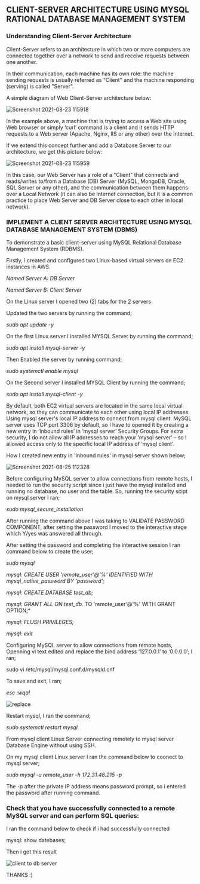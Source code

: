 ## CLIENT-SERVER ARCHITECTURE USING MYSQL RATIONAL DATABASE MANAGEMENT SYSTEM

### Understanding Client-Server Architecture

Client-Server refers to an architecture in which two or more computers are connected together over a network to send and receive requests between one another.

In their communication, each machine has its own role: the machine sending requests is usually referred as "Client" and the machine responding (serving) is called "Server".

A simple diagram of Web Client-Server architecture below:

![Screenshot 2021-08-23 115918](https://user-images.githubusercontent.com/85954096/130487465-fc04a62a-93d9-4857-b123-9168f6e564f3.jpg)

In the example above, a machine that is trying to access a Web site using Web browser or simply ‘curl’ command is a client and it sends HTTP requests to a Web server (Apache, Nginx, IIS or any other) over the Internet.

If we extend this concept further and add a Database Server to our architecture, we get this picture below:

![Screenshot 2021-08-23 115959](https://user-images.githubusercontent.com/85954096/130487761-b2866cdc-dbee-4543-b1cc-b35b45385f49.jpg)

In this case, our Web Server has a role of a "Client" that connects and reads/writes to/from a Database (DB) Server (MySQL, MongoDB, Oracle, SQL Server or any other), and the communication between them happens over a Local Network (it can also be Internet connection, but it is a common practice to place Web Server and DB Server close to each other in local network).

### IMPLEMENT A CLIENT SERVER ARCHITECTURE USING MYSQL DATABASE MANAGEMENT SYSTEM (DBMS)

To demonstrate a basic client-server using MySQL Relational Database Management System (RDBMS).

Firstly, i created and configured two Linux-based virtual servers on EC2 instances in AWS.

*Named Server A: DB Server*

*Named Server B: Client Server*

On the Linux server I opened two (2) tabs for the 2 servers

Updated the two servers by running the command;   

*sudo apt update -y*

On the first Linux server I installed MYSQL Server by running the command;


*sudo apt install mysql-server -y*

Then Enabled the server by running command;

*sudo systemctl enable mysql* 

On the Second server I installed MYSQL Client by running the command;

*sudo apt install mysql-client -y*

By default, both EC2 virtual servers are located in the same local virtual network, so they can communicate to each 
other using local IP addresses. Using mysql server's local IP address to connect from mysql client. MySQL server uses TCP port 
3306 by default, so I have to opened it by creating a new entry in ‘Inbound rules’ in ‘mysql server’ Security Groups. 
For extra security, I do not allow all IP addresses to reach your ‘mysql server’ – so I allowed access only to the specific local IP 
address of ‘mysql client’.

How I created new entry in 'Inbound rules' in mysql server shown below; 

![Screenshot 2021-08-25 112328](https://user-images.githubusercontent.com/85954096/130828821-5b0e6a14-3c87-4b97-adf4-07af8b01348a.jpg)


Before configuring MySQL server to allow connections from remote hosts, I needed to run the security script since i just have the mysql installed and running no database, no user and the table. So, running the security scipt on mysql server I ran;

*sudo mysql_secure_installation*

After running the command above I was taking to VALIDATE PASSWORD COMPONENT, after setting the password I moved to the interactive stage which Y/yes was answered all through.

After setting the password and completing the interactive session I ran command below to create the user;

*sudo mysql*

*mysql: CREATE USER 'remote_user'@'%' IDENTIFIED WITH mysql_native_password BY 'password';*

*mysql: CREATE DATABASE test_db;*

*mysql: GRANT ALL ON test_db.* TO 'remote_user'@'%' WITH GRANT OPTION;*

*mysql: FLUSH PRIVILEGES;*

*mysql: exit*

Configuring MySQL server to allow connections from remote hosts, Openning vi text edited and replace the bind address ‘127.0.0.1’ to ‘0.0.0.0’; I ran;

sudo vi /etc/mysql/mysql.conf.d/mysqld.cnf

To save and exit, I ran;

*esc :wqa!*

![replace](https://user-images.githubusercontent.com/85954096/130512635-342d80c9-58f3-40f6-95d0-20e65d7b77ae.jpg)

Restart mysql, I ran the command;

*sudo systemctl restart mysql*

From mysql client Linux Server connecting remotely to mysql server Database Engine without using SSH. 

On my mysql client Linux server I ran the command below to coonect to mysql server;

*sudo mysql -u remote_user -h 172.31.46.215 -p*

The -p after the private IP address means password prompt, so i entered the password after running command.

### Check that you have successfully connected to a remote MySQL server and can perform SQL queries:

I ran the command below to check if i had successfully connected

mysql: show datebases;

Then i got this result

![client to db server](https://user-images.githubusercontent.com/85954096/130527982-9cb307b8-8109-4d15-a95b-c4dba548b034.jpg)


THANKS :)



